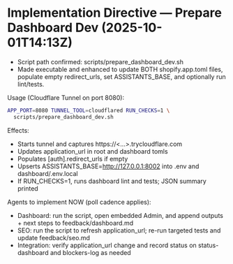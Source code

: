 # Implementation Directive — Prepare Dashboard Dev (2025-10-01T14:13Z)

- Script path confirmed: scripts/prepare_dashboard_dev.sh
- Made executable and enhanced to update BOTH shopify.app.toml files, populate empty redirect_urls, set ASSISTANTS_BASE, and optionally run lint/tests.

Usage (Cloudflare Tunnel on port 8080):

```bash
APP_PORT=8080 TUNNEL_TOOL=cloudflared RUN_CHECKS=1 \
  scripts/prepare_dashboard_dev.sh
```

Effects:
- Starts tunnel and captures https://<...>.trycloudflare.com
- Updates application_url in root and dashboard tomls
- Populates [auth].redirect_urls if empty
- Upserts ASSISTANTS_BASE=http://127.0.0.1:8002 into .env and dashboard/.env.local
- If RUN_CHECKS=1, runs dashboard lint and tests; JSON summary printed

Agents to implement NOW (poll cadence applies):
- Dashboard: run the script, open embedded Admin, and append outputs + next steps to feedback/dashboard.md
- SEO: run the script to refresh application_url; re-run targeted tests and update feedback/seo.md
- Integration: verify application_url change and record status on status-dashboard and blockers-log as needed
